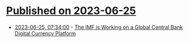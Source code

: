 # [Published on 2023-06-25](index.md)

* [2023-06-25, 07:34:00](https://news.slashdot.org/story/23/06/25/0143217/the-imf-is-working-on-a-global-central-bank-digital-currency-platform?utm_source=rss1.0mainlinkanon&utm_medium=feed) - [The IMF is Working on a Global Central Bank Digital Currency Platform](https://news.slashdot.org/story/23/06/25/0143217/the-imf-is-working-on-a-global-central-bank-digital-currency-platform?utm_source=rss1.0mainlinkanon&utm_medium=feed)
